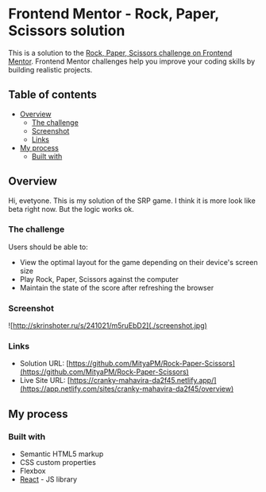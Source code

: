 # Frontend Mentor - Rock, Paper, Scissors solution

This is a solution to the [Rock, Paper, Scissors challenge on Frontend Mentor](https://www.frontendmentor.io/challenges/rock-paper-scissors-game-pTgwgvgH). Frontend Mentor challenges help you improve your coding skills by building realistic projects.

## Table of contents

- [Overview](#overview)
  - [The challenge](#the-challenge)
  - [Screenshot](#screenshot)
  - [Links](#links)
- [My process](#my-process)
  - [Built with](#built-with)

## Overview

Hi, evetyone. This is my solution of the SRP game. I think it is more look like beta right now. But the logic works ok.

### The challenge

Users should be able to:

- View the optimal layout for the game depending on their device's screen size
- Play Rock, Paper, Scissors against the computer
- Maintain the state of the score after refreshing the browser

### Screenshot

![http://skrinshoter.ru/s/241021/m5ruEbD2](./screenshot.jpg)

### Links

- Solution URL: [https://github.com/MityaPM/Rock-Paper-Scissors](https://github.com/MityaPM/Rock-Paper-Scissors)
- Live Site URL: [https://cranky-mahavira-da2f45.netlify.app/](https://app.netlify.com/sites/cranky-mahavira-da2f45/overview)

## My process

### Built with

- Semantic HTML5 markup
- CSS custom properties
- Flexbox
- [React](https://reactjs.org/) - JS library
